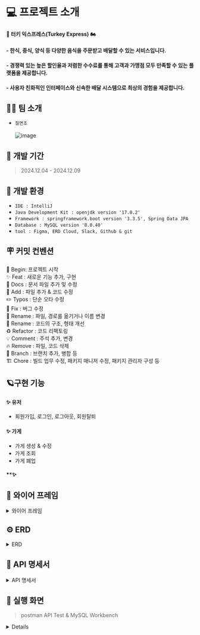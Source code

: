 # 💻 프로젝트 소개

#### **🦃 터키 익스프레스(Turkey Express) 🏍️**

#### - 한식, 중식, 양식 등 다양한 음식을 주문받고 배달할 수 있는 서비스입니다.

#### - 경쟁력 있는 높은 할인율과 저렴한 수수료를 통해 고객과 가맹점 모두 만족할 수 있는 플랫폼을 제공합니다.

#### - 사용자 친화적인 인터페이스와 신속한 배달 시스템으로 최상의 경험을 제공합니다.

## 👨‍💻 팀 소개

- `칠면조` <br>
  <br>
  ![image](https://github.com/user-attachments/assets/ea82499e-8acc-41fd-953b-269ef66425ad)
  <br>

## 🚀 개발 기간

> 2024.12.04 - 2024.12.09

## 🌱 개발 환경

- `IDE : IntelliJ`
- `Java Development Kit : openjdk version '17.0.2'`
- `Framework : springframework.boot version '3.3.5', Spring Data JPA`
- `Database : MySQL version '8.0.40'`
- `tool : Figma, ERD Cloud, Slack, Github & git`

## 🪧 커밋 컨벤션

🎉 Begin: 프로젝트 시작 <br>
✨ Feat : 새로운 기능 추가, 구현<br>
📝 Docs : 문서 파일 추가 및 수정<br>
🔧 Add :  파일 추가 & 코드 수정<br>
✏️ Typos : 단순 오타 수정<br>
🐛 Fix : 버그 수정<br>
🚚 Rename : 파일, 경로를 옮기거나 이름 변경<br>
🎨 Rename : 코드의 구조, 형태 개선<br>
♻️ Refactor : 코드 리팩토링<br>
💡 Comment : 주석 추가, 변경<br>
🔥 Remove : 파일, 코드 삭제<br>
🔀 Branch : 브랜치 추가, 병합 등<br>
🏗️ Chore : 빌드 업무 수정, 패키지 매니저 수정, 패키지 관리자 구성 등

## 🪐구현 기능

#### **✨ 유저**

* 회원가입, 로그인, 로그아웃, 회원탈퇴

#### **✨ 가게**

* 가게 생성 & 수정
* 가게 조회
* 가게 폐업

#### **✨

## 📅 와이어 프레임

<details>
<summary>와이어 프레임</summary>

</details>

## ⚙️ ERD

<details>
<summary>ERD</summary>

</details>

## 📑 API 명세서

<details>
<summary>API 명세서</summary>

</details>

## 🌟 실행 화면

> postman API Test & MySQL Workbench
<details>
</details>
